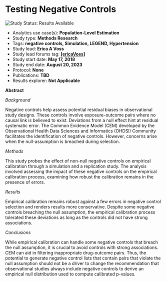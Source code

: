 Testing Negative Controls
=================

<img src="https://img.shields.io/badge/Study%20Status-Results%20Available-yellow.svg" alt="Study Status: Results Available">

- Analytics use case(s): **Population-Level Estimation**
- Study type: **Methods Research**
- Tags: **negative controls, Simulation, LEGEND, Hypertension**
- Study lead: **Erica A Voss**
- Study lead forums tag: **[[ericaVoss]](https://forums.ohdsi.org/u/ericaVoss)**
- Study start date: **May 17, 2018**
- Study end date: **August 20, 2023**
- Protocol: **None**
- Publications: **TBD**
- Results explorer: **Not Applicable**

**Abstract**  

*Background*  

Negative controls help assess potential residual biases in observational study designs. These controls involve exposure-outcome pairs where no causal link is believed to exist. Deviations from a null effect hint at residual systematic error. The Common Evidence Model (CEM) developed by the Observational Health Data Sciences and Informatics (OHDSI) Community facilitates the identification of negative controls. However, concerns arise when the null-assumption is breached during selection. <br>

*Methods*  

This study probes the effect of non-null negative controls on empirical calibration through a simulation and a replication study. The analysis involved assessing the impact of these negative controls on the empirical calibration process, examining how robust the calibration remains in the presence of errors. <br>

*Results*  

Empirical calibration remains robust against a few errors in negative control selection and renders results more conservative. Despite some negative controls breaching the null assumption, the empirical calibration process tolerated these deviations as long as the controls did not have strong associations. <br>

*Conclusions*  

While empirical calibration can handle some negative controls that breach the null assumption, it is crucial to avoid controls with strong associations. CEM can aid in filtering inappropriate drug-outcome pairs. Thus, the potential to generate negative control lists that contain pairs that violate the null assumption should not be a driver to change the recommendation that observational studies always include negative controls to derive an empirical null distribution used to compute calibrated p-values.

<!--
An OHDSI study repository is expected to have a README.md file where the header conforms to a standard. A template README file is provided here:

**[README file template](templateREADME.md)**

When initiating a repository, please copy this file, rename it to 'README.md', and fill in the fields as appropriate.

The information in the repository README file will be used to automatically update the [list of OHDSI research studies](https://data.ohdsi.org/OhdsiStudies/), so it is important to fill in the template accurately, and keep it up-to-date.

## Elements in the README template

| Element | Description |
| ------- | ----------- |
| [Study title]      | A meaningful title of the research project.
| Study status badge | A badge indicating the study status. See [below](#study-status) for valid options. |
| Analytics use case | One or more analytics use cases included in the study (in a comma-separated list). See [below](#analytics-use-cases) for valid options. |
| Study type | The type of study. See [below](#study-types) for valid options. |
| Tags | Zero, one, or more additional keywords that can be used to filter the list of studies. The list of tags is not restricted, but be conservative in making up new tags. For example: `EHDEN` to identify studies that are part of the [EHDEN project](https://www.ehden.eu/). |
| Study lead | The name of the study lead.|
| Study lead forums tag | The OHDSI forums tag of the study lead, which can be used to contact the lead. It is recommended to make this a hyperlink to lead's forums profile |
| Study start date | When did work on the study commence? This date typically indicates when development of the protocol was initiated. Format: [Month] [Day], [Year] (e.g. May 1, 2019)|
| Study end date | When was the study completed? This typically indicates when the analyses were completed and the results have been collected. Do not enter future (planned) dates here. Format: [Month] [Day], [Year] (e.g. May 1, 2019)|
| Protocol | A hyperlink to the protocol. The protocol is expected to be a document in the study repository itself. |
| Publications | Zero, one or more hyperlinks to papers produced as part of the study (comma-separated). |
| Results explorer | A hyperlink to a web app (e.g. a Shiny app) where the results of the study can be explored. |

### Study Status

Choose one of the following options:

| Badge             | Description                          |
| ----------------- | ------------------------------------ |
| <img src="https://img.shields.io/badge/Study%20Status-Repo%20Created-lightgray.svg" alt="Study Status: Repo Created"> | The study repository has just been created. Work has not yet commenced. |
| <img src="https://img.shields.io/badge/Study%20Status-Started-blue.svg" alt="Study Status: Started"> | A first commit was made (to something else than the README file). Work has commenced. |
| <img src="https://img.shields.io/badge/Study%20Status-Design%20Finalized-brightgreen.svg" alt="Study Status: Design Finalized"> | The protocol and study code have been finalized. |
| <img src="https://img.shields.io/badge/Study%20Status-Results%20Available-yellow.svg" alt="Study Status: Results Available"> | The study results are publicly available, for example in a paper or results explorer app. |
| <img src="https://img.shields.io/badge/Study%20Status-Complete-orange.svg" alt="Study Status: Complete"> | The study is complete, no further dissemination planned. |
| <img src="https://img.shields.io/badge/Study%20Status-Suspended-red.svg" alt="Study Status: Suspended"> | The study has been suspended, and may or may not be continued at a later point in time. |

Copy the relevant markdown code from [this page](badgesMarkdownCode.md), and paste it in your README file, just below the study title.

### Analytics Use Cases

Choose one or more options from:

- `Characterization`
- `Population-Level Estimation`, or
- `Patient-Level Prediction`

See [the Data Analytics Use Cases chapter](https://ohdsi.github.io/TheBookOfOhdsi/DataAnalyticsUseCases.html) for more details.

### Study types

Can be either:

- `Methods Research` if the study explores a methodological question, for example an evaluation of various propensity score approaches.
- `Clinical Application` if the study aims to answer a clinically relevant question, for example 'Does drug A cause outcome B?'.
-->
